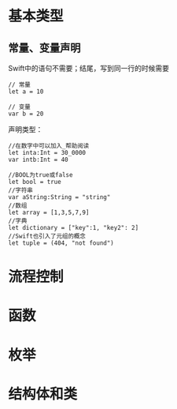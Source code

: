 # 基本类型

## 常量、变量声明

Swift中的语句不需要；结尾，写到同一行的时候需要

	// 常量
	let a = 10

	// 变量
	var b = 20	
	
声明类型：

	//在数字中可以加入_帮助阅读
	let inta:Int = 30_0000
	var intb:Int = 40
	
	//BOOL为true或false
	let bool = true
	//字符串
	var aString:String = "string"
	//数组
	let array = [1,3,5,7,9]
	//字典
	let dictionary = ["key":1, "key2": 2]
	//Swift也引入了元组的概念
	let tuple = (404, "not found")

# 流程控制

	

# 函数

	

# 枚举

	

# 结构体和类

